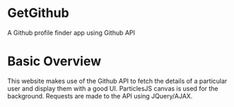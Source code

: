 # GetGithub
A Github profile finder app using Github API
# Basic Overview
This website makes use of the Github API to fetch the details of a particular user and display them with a good UI. ParticlesJS canvas is used for the background. Requests are made to the API using JQuery/AJAX. 
